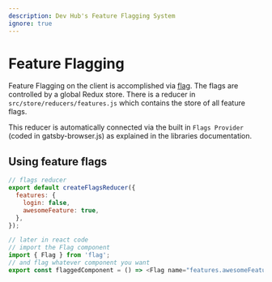 ```yaml
---
description: Dev Hub's Feature Flagging System
ignore: true
---
```

# Feature Flagging

Feature Flagging on the client is accomplished via [flag](https://www.npmjs.com/package/flag).
The flags are controlled by a global Redux store. There is a reducer in `src/store/reducers/features.js`
which contains the store of all feature flags.

This reducer is automatically connected via the built in `Flags Provider` (coded in gatsby-browser.js) as explained in the libraries
documentation.

## Using feature flags

```javascript
// flags reducer
export default createFlagsReducer({
  features: {
    login: false,
    awesomeFeature: true,
  },
});

// later in react code
// import the Flag component
import { Flag } from 'flag';
// and flag whatever component you want
export const flaggedComponent = () => <Flag name="features.awesomeFeature"><div>My Awesome Feature!</div></Flag>
```
